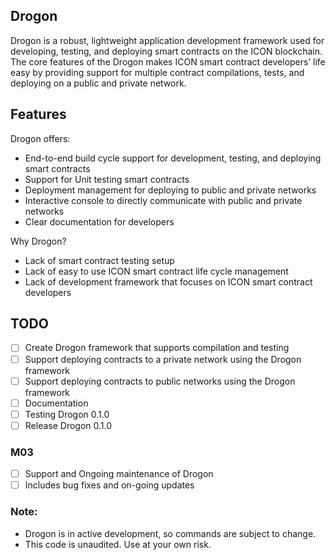 ## Drogon

Drogon is a robust, lightweight application development framework used for developing, testing, and deploying smart contracts on the ICON blockchain. The core features of the Drogon makes ICON smart contract developers’ life easy by providing support for multiple contract compilations, tests, and deploying on a public and private network.

## Features

Drogon offers:

- End-to-end build cycle support for development, testing, and deploying smart contracts
- Support for Unit testing smart contracts
- Deployment management for deploying to public and private networks
- Interactive console to directly communicate with public and private networks
- Clear documentation for developers

Why Drogon?

- Lack of smart contract testing setup
- Lack of easy to use ICON smart contract life cycle management
- Lack of development framework that focuses on ICON smart contract developers

## TODO

- [ ] Create Drogon framework that supports compilation and testing
- [ ] Support deploying contracts to a private network using the Drogon framework
- [ ] Support deploying contracts to public networks using the Drogon framework
- [ ] Documentation
- [ ] Testing Drogon 0.1.0
- [ ] Release Drogon 0.1.0

### M03

- [ ] Support and Ongoing maintenance of Drogon
- [ ] Includes bug fixes and on-going updates

### Note:

- Drogon is in active development, so commands are subject to change.
- This code is unaudited. Use at your own risk.
